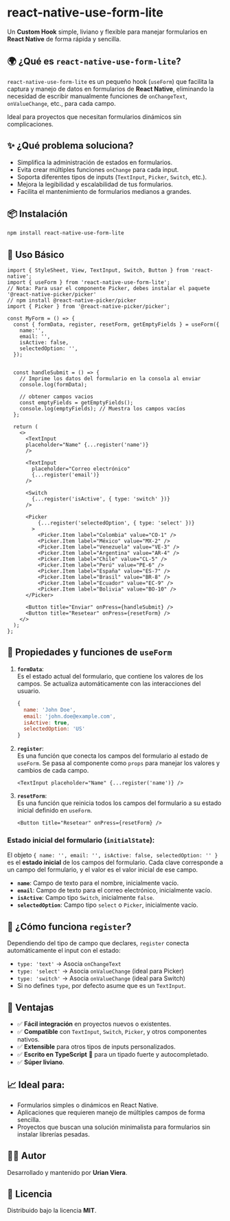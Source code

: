 # react-native-use-form-lite

Un **Custom Hook** simple, liviano y flexible para manejar formularios en **React Native** de forma rápida y sencilla.


## 🌍 ¿Qué es `react-native-use-form-lite`?

`react-native-use-form-lite` es un pequeño hook (`useForm`) que facilita la captura y manejo de datos en formularios de **React Native**, eliminando la necesidad de escribir manualmente funciones de `onChangeText`, `onValueChange`, etc., para cada campo.

Ideal para proyectos que necesitan formularios dinámicos sin complicaciones.


## ✨ ¿Qué problema soluciona?

- Simplifica la administración de estados en formularios.
- Evita crear múltiples funciones `onChange` para cada input.
- Soporta diferentes tipos de inputs (`TextInput`, `Picker`, `Switch`, etc.).
- Mejora la legibilidad y escalabilidad de tus formularios.
- Facilita el mantenimiento de formularios medianos a grandes.

## 📦 Instalación

```bash
npm install react-native-use-form-lite
```


## 🔧 Uso Básico

```tsx
import { StyleSheet, View, TextInput, Switch, Button } from 'react-native';
import { useForm } from 'react-native-use-form-lite';
// Nota: Para usar el componente Picker, debes instalar el paquete '@react-native-picker/picker' 
// npm install @react-native-picker/picker
import { Picker } from '@react-native-picker/picker';

const MyForm = () => {
  const { formData, register, resetForm, getEmptyFields } = useForm({
    name:'',
    email: '',
    isActive: false,
    selectedOption: '',
  });


  const handleSubmit = () => {
    // Imprime los datos del formulario en la consola al enviar
    console.log(formData);

    // obtener campos vacios
    const emptyFields = getEmptyFields();
    console.log(emptyFields); // Muestra los campos vacíos
  };

  return (
    <>
      <TextInput 
      placeholder="Name" {...register('name')} 
      />

      <TextInput
        placeholder="Correo electrónico"
        {...register('email')}
      />

      <Switch
        {...register('isActive', { type: 'switch' })}
      />

      <Picker
          {...register('selectedOption', { type: 'select' })}
        >
          <Picker.Item label="Colombia" value="CO-1" />
          <Picker.Item label="México" value="MX-2" />
          <Picker.Item label="Venezuela" value="VE-3" />
          <Picker.Item label="Argentina" value="AR-4" />
          <Picker.Item label="Chile" value="CL-5" />
          <Picker.Item label="Perú" value="PE-6" />
          <Picker.Item label="España" value="ES-7" />
          <Picker.Item label="Brasil" value="BR-8" />
          <Picker.Item label="Ecuador" value="EC-9" />
          <Picker.Item label="Bolivia" value="BO-10" />
      </Picker>

      <Button title="Enviar" onPress={handleSubmit} />
      <Button title="Resetear" onPress={resetForm} />
    </>
  );
};
```

## 🌟 Propiedades y funciones de `useForm`

1. **`formData`**:  
   Es el estado actual del formulario, que contiene los valores de los campos. Se actualiza automáticamente con las interacciones del usuario.
   ```js
   {
     name: 'John Doe',
     email: 'john.doe@example.com',
     isActive: true,
     selectedOption: 'US'
   }
   ```

2. **`register`**:  
   Es una función que conecta los campos del formulario al estado de `useForm`. Se pasa al componente como `props` para manejar los valores y cambios de cada campo.
   ```tsx
   <TextInput placeholder="Name" {...register('name')} />
   ```

3. **`resetForm`**:  
   Es una función que reinicia todos los campos del formulario a su estado inicial definido en `useForm`.
   ```tsx
   <Button title="Resetear" onPress={resetForm} />
   ```

### Estado inicial del formulario (`initialState`):

El objeto `{ name: '', email: '', isActive: false, selectedOption: '' }` es el **estado inicial** de los campos del formulario. Cada clave corresponde a un campo del formulario, y el valor es el valor inicial de ese campo.

- **`name`**: Campo de texto para el nombre, inicialmente vacío.
- **`email`**: Campo de texto para el correo electrónico, inicialmente vacío.
- **`isActive`**: Campo tipo `Switch`, inicialmente `false`.
- **`selectedOption`**: Campo tipo `select` o `Picker`, inicialmente vacío.


## 🧠 ¿Cómo funciona `register`?

Dependiendo del tipo de campo que declares, `register` conecta automáticamente el input con el estado:

- `type: 'text'` → Asocia `onChangeText`
- `type: 'select'` → Asocia `onValueChange` (ideal para Picker)
- `type: 'switch'` → Asocia `onValueChange` (ideal para Switch)
- Si no defines `type`, por defecto asume que es un `TextInput`.

## 🌟 Ventajas

- ✅ **Fácil integración** en proyectos nuevos o existentes.
- ✅ **Compatible** con `TextInput`, `Switch`, `Picker`, y otros componentes nativos.
- ✅ **Extensible** para otros tipos de inputs personalizados.
- ✅ **Escrito en TypeScript** 📄 para un tipado fuerte y autocompletado.
- ✅ **Súper liviano**.


## 📈 Ideal para:

- Formularios simples o dinámicos en React Native.
- Aplicaciones que requieren manejo de múltiples campos de forma sencilla.
- Proyectos que buscan una solución minimalista para formularios sin instalar librerías pesadas.


## 👨‍💻 Autor
Desarrollado y mantenido por **Urian Viera**.

## 📜 Licencia

Distribuido bajo la licencia **MIT**.

